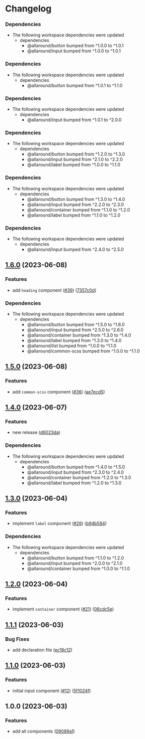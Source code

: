 # Changelog

### Dependencies

* The following workspace dependencies were updated
  * dependencies
    * @allaround/button bumped from ^1.0.0 to ^1.0.1
    * @allaround/input bumped from ^1.0.0 to ^1.0.1

### Dependencies

* The following workspace dependencies were updated
  * dependencies
    * @allaround/button bumped from ^1.0.1 to ^1.1.0

### Dependencies

* The following workspace dependencies were updated
  * dependencies
    * @allaround/input bumped from ^1.0.1 to ^2.0.0

### Dependencies

* The following workspace dependencies were updated
  * dependencies
    * @allaround/button bumped from ^1.2.0 to ^1.3.0
    * @allaround/input bumped from ^2.1.0 to ^2.2.0
    * @allaround/label bumped from ^1.0.0 to ^1.1.0

### Dependencies

* The following workspace dependencies were updated
  * dependencies
    * @allaround/button bumped from ^1.3.0 to ^1.4.0
    * @allaround/input bumped from ^2.2.0 to ^2.3.0
    * @allaround/container bumped from ^1.1.0 to ^1.2.0
    * @allaround/label bumped from ^1.1.0 to ^1.2.0

### Dependencies

* The following workspace dependencies were updated
  * dependencies
    * @allaround/input bumped from ^2.4.0 to ^2.5.0

## [1.6.0](https://github.com/wholesome-ghoul/allaround-components/compare/all-components-v1.5.0...all-components-v1.6.0) (2023-06-08)


### Features

* add `heading` component ([#39](https://github.com/wholesome-ghoul/allaround-components/issues/39)) ([7357c0d](https://github.com/wholesome-ghoul/allaround-components/commit/7357c0d618dd132e66933a6857ce539bb96fd57f))


### Dependencies

* The following workspace dependencies were updated
  * dependencies
    * @allaround/button bumped from ^1.5.0 to ^1.6.0
    * @allaround/input bumped from ^2.5.0 to ^2.6.0
    * @allaround/container bumped from ^1.3.0 to ^1.4.0
    * @allaround/label bumped from ^1.3.0 to ^1.4.0
    * @allaround/list bumped from ^1.0.0 to ^1.1.0
    * @allaround/common-scss bumped from ^1.0.0 to ^1.1.0

## [1.5.0](https://github.com/wholesome-ghoul/allaround-components/compare/all-components-v1.4.1...all-components-v1.5.0) (2023-06-08)


### Features

* add `common-scss` component ([#36](https://github.com/wholesome-ghoul/allaround-components/issues/36)) ([ae7ecd5](https://github.com/wholesome-ghoul/allaround-components/commit/ae7ecd5cc8534b323493b624b369b1f541e7c7fa))

## [1.4.0](https://github.com/wholesome-ghoul/allaround-components/compare/all-components-v1.3.2...all-components-v1.4.0) (2023-06-07)


### Features

* new release ([d6023da](https://github.com/wholesome-ghoul/allaround-components/commit/d6023da6de01374d99554d3752abee62135a431f))


### Dependencies

* The following workspace dependencies were updated
  * dependencies
    * @allaround/button bumped from ^1.4.0 to ^1.5.0
    * @allaround/input bumped from ^2.3.0 to ^2.4.0
    * @allaround/container bumped from ^1.2.0 to ^1.3.0
    * @allaround/label bumped from ^1.2.0 to ^1.3.0

## [1.3.0](https://github.com/wholesome-ghoul/allaround-components/compare/all-components-v1.2.1...all-components-v1.3.0) (2023-06-04)


### Features

* implement `label` component ([#26](https://github.com/wholesome-ghoul/allaround-components/issues/26)) ([b94b584](https://github.com/wholesome-ghoul/allaround-components/commit/b94b58475c8a068d6a235a9cbb46906e710818c5))


### Dependencies

* The following workspace dependencies were updated
  * dependencies
    * @allaround/button bumped from ^1.1.0 to ^1.2.0
    * @allaround/input bumped from ^2.0.0 to ^2.1.0
    * @allaround/container bumped from ^1.0.0 to ^1.1.0

## [1.2.0](https://github.com/wholesome-ghoul/allaround-components/compare/all-components-v1.1.3...all-components-v1.2.0) (2023-06-04)


### Features

* implement `container` component ([#21](https://github.com/wholesome-ghoul/allaround-components/issues/21)) ([06cdc5e](https://github.com/wholesome-ghoul/allaround-components/commit/06cdc5e48f94166320c1a3e36516ac34b2145e38))

## [1.1.1](https://github.com/wholesome-ghoul/allaround-components/compare/all-components-v1.1.0...all-components-v1.1.1) (2023-06-03)


### Bug Fixes

* add declaration file ([ec18c12](https://github.com/wholesome-ghoul/allaround-components/commit/ec18c123419e45b7e1bb8452c1085e136c2e263e))

## [1.1.0](https://github.com/wholesome-ghoul/allaround-components/compare/all-components-v1.0.0...all-components-v1.1.0) (2023-06-03)


### Features

* initial input component ([#12](https://github.com/wholesome-ghoul/allaround-components/issues/12)) ([5f1024f](https://github.com/wholesome-ghoul/allaround-components/commit/5f1024f087f7228939d79ba08d75950a68c45621))

## 1.0.0 (2023-06-03)


### Features

* add all components ([09089a1](https://github.com/wholesome-ghoul/allaround-components/commit/09089a109f24b790e9a223dbfd939ad453e14a00))
